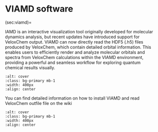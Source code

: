 # VIAMD software
(sec:viamd)=

IAMD is an interactive visualization tool originally developed for molecular dynamics analysis, but recent updates have introduced support for VeloxChem output. VIAMD can now directly read the HDF5 (.h5) files produced by VeloxChem, which contain detailed orbital information. This enables users to efficiently render and analyze molecular orbitals and spectra from VeloxChem calculations within the VIAMD environment, providing a powerful and seamless workflow for exploring quantum chemical results visually.

```{image} ../images/viamd-vlx.png
:alt: cover
:class: bg-primary mb-1
:width: 400px
:align: center
```

You can find detailed information on how to install VIAMD and read VeloxChem outfile file on the wiki 


```{image} ../images/logo/viamd_logo_hires.png
:alt: cover
:class: bg-primary mb-1
:width: 400px
:align: center
```